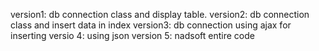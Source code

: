 version1: db connection class and display table.
version2: db connection class and insert data in index
version3:  db connection using ajax for inserting 
versio 4: using json
version 5: nadsoft entire code
